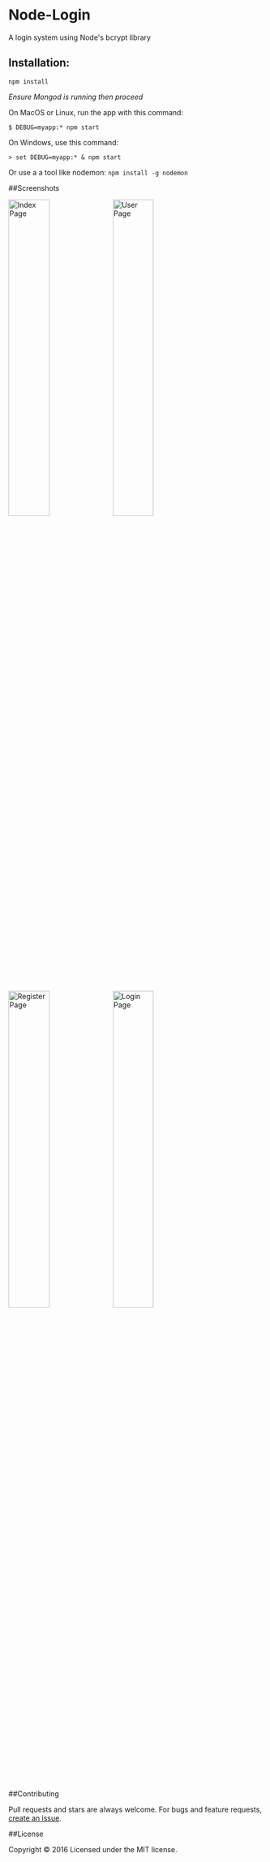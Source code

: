 # Node-Login
A login system using Node's bcrypt library

## Installation:

```npm install```

*Ensure Mongod is running then proceed*

On MacOS or Linux, run the app with this command:

```$ DEBUG=myapp:* npm start```

On Windows, use this command:

```> set DEBUG=myapp:* & npm start```

Or use a a tool like nodemon: ```npm install -g nodemon```

##Screenshots

<img src="http://i.imgur.com/FzvTJA2.png" alt="Index Page" width="40%">
<img src="http://i.imgur.com/piLQvuI.png" alt="User Page" width="40%">
<img src="http://i.imgur.com/chUuIJP.png" alt="Register Page" width="40%">
<img src="http://i.imgur.com/eIvWPzG.png" alt="Login Page" width="40%">

##Contributing

Pull requests and stars are always welcome. For bugs and feature requests, [create an issue](https://github.com/essofluffy/Node-Login/issues).

##License

Copyright © 2016 Licensed under the MIT license.
